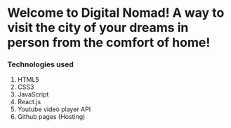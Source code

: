 # Welcome to Digital Nomad! A way to visit the city of your dreams in person from the comfort of home!

### Technologies used
  1. HTML5
  2. CSS3
  1. JavaScript
  2. React.js
  3. Youtube video player API
  4. Github pages (Hosting)